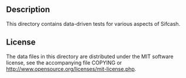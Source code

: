 Description
------------

This directory contains data-driven tests for various aspects of Sifcash.

License
--------

The data files in this directory are distributed under the MIT software
license, see the accompanying file COPYING or
http://www.opensource.org/licenses/mit-license.php.

